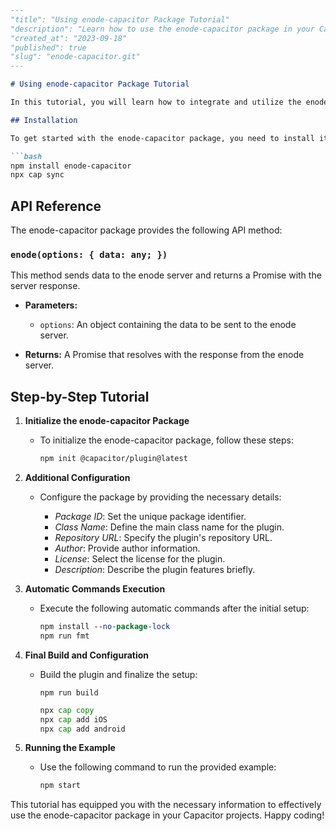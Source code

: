 ```markdown
---
"title": "Using enode-capacitor Package Tutorial"
"description": "Learn how to use the enode-capacitor package in your Capacitor projects. This tutorial will guide you through the installation, API reference, and configuration steps."
"created_at": "2023-09-18"
"published": true
"slug": "enode-capacitor.git"
---

# Using enode-capacitor Package Tutorial

In this tutorial, you will learn how to integrate and utilize the enode-capacitor package effectively in your Capacitor projects.

## Installation

To get started with the enode-capacitor package, you need to install it in your project by running the following commands:

```bash
npm install enode-capacitor
npx cap sync
```

## API Reference

The enode-capacitor package provides the following API method:

### `enode(options: { data: any; })`

This method sends data to the enode server and returns a Promise with the server response.

- **Parameters:**
  - `options`: An object containing the data to be sent to the enode server.

- **Returns:**
  A Promise that resolves with the response from the enode server.

## Step-by-Step Tutorial

1. **Initialize the enode-capacitor Package**
   
    - To initialize the enode-capacitor package, follow these steps:
    
      ```bash
      npm init @capacitor/plugin@latest
      ```

2. **Additional Configuration**
   
    - Configure the package by providing the necessary details:
    
      - *Package ID*: Set the unique package identifier.
      - *Class Name*: Define the main class name for the plugin.
      - *Repository URL*: Specify the plugin's repository URL.
      - *Author*: Provide author information.
      - *License*: Select the license for the plugin.
      - *Description*: Describe the plugin features briefly.

3. **Automatic Commands Execution**
   
    - Execute the following automatic commands after the initial setup:
    
      ```perl
      npm install --no-package-lock
      npm run fmt
      ```

4. **Final Build and Configuration**
   
    - Build the plugin and finalize the setup:
    
      ```arduino
      npm run build
      ```
      
      ```go
      npx cap copy
      npx cap add iOS
      npx cap add android
      ```

5. **Running the Example**
   
    - Use the following command to run the provided example:
    
      ```bash
      npm start
      ```

This tutorial has equipped you with the necessary information to effectively use the enode-capacitor package in your Capacitor projects. Happy coding!
```